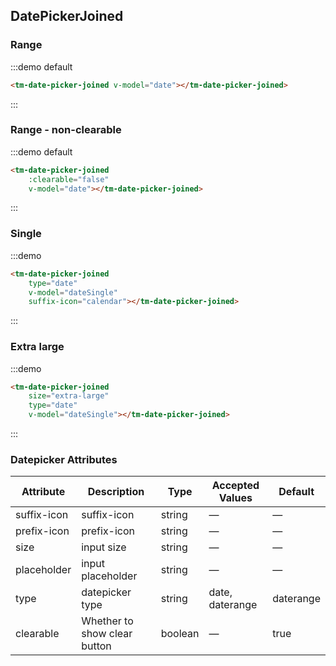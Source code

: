 <script>
  export default {
    data: function () {
      return {
        date: null,
        dateSingle: ''
      }
    }
  }
</script>
## DatePickerJoined

### Range

:::demo default

```html
<tm-date-picker-joined v-model="date"></tm-date-picker-joined>

```
:::

### Range - non-clearable

:::demo default

```html
<tm-date-picker-joined
    :clearable="false"
    v-model="date"></tm-date-picker-joined>

```
:::


### Single

:::demo 
```html
<tm-date-picker-joined
    type="date"
    v-model="dateSingle"
    suffix-icon="calendar"></tm-date-picker-joined>
```
:::

### Extra large

:::demo 
```html
<tm-date-picker-joined
    size="extra-large"
    type="date"
    v-model="dateSingle"></tm-date-picker-joined>
```
:::


### Datepicker Attributes
| Attribute      | Description          | Type      | Accepted Values       | Default  |
|---------- |-------------- |---------- |--------------------------------  |-------- |
| suffix-icon | suffix-icon | string | — | — |
| prefix-icon | prefix-icon | string | — | — |
| size | input size | string | — | — |
| placeholder | input placeholder | string | — | — |
| type | datepicker type | string | date, daterange | daterange |
| clearable | Whether to show clear button | boolean | — | true |
